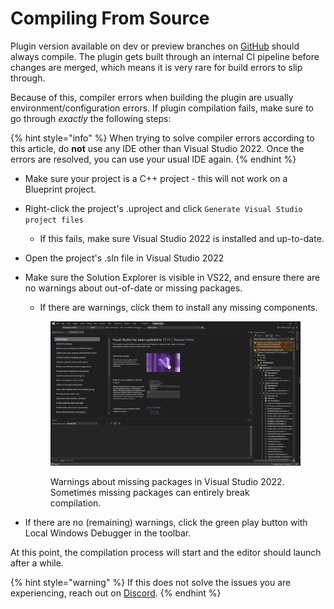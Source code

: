 # Compiling From Source

Plugin version available on dev or preview branches on [GitHub](https://github.com/VoxelPlugin/VoxelPlugin) should always compile. The plugin gets built through an internal CI pipeline before changes are merged, which means it is very rare for build errors to slip through. &#x20;

Because of this, compiler errors when building the plugin are usually environment/configuration errors. If plugin compilation fails, make sure to go through _exactly_ the following steps:

{% hint style="info" %}
When trying to solve compiler errors according to this article, do **not** use any IDE other than Visual Studio 2022. Once the errors are resolved, you can use your usual IDE again. &#x20;
{% endhint %}

* Make sure your project is a C++ project - this will not work on a Blueprint project.
* Right-click the project's .uproject and click `Generate Visual Studio project files`
  * If this fails, make sure Visual Studio 2022 is installed and up-to-date.
* Open the project's .sln file in Visual Studio 2022
*   Make sure the Solution Explorer is visible in VS22, and ensure there are no warnings about out-of-date or missing packages.

    * If there are warnings, click them to install any missing components.

    <figure><img src="../../../.gitbook/assets/image (20).png" alt=""><figcaption><p>Warnings about missing packages in Visual Studio 2022. Sometimes missing packages can entirely break compilation.</p></figcaption></figure>
* If there are no (remaining) warnings, click the green play button with Local Windows Debugger in the toolbar.

At this point, the compilation process will start and the editor should launch after a while.

{% hint style="warning" %}
If this does not solve the issues you are experiencing, reach out on [Discord](https://discord.voxelplugin.com).
{% endhint %}
